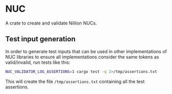 # NUC

A crate to create and validate Nillion NUCs.

## Test input generation

In order to generate test inputs that can be used in other implementations of NUC libraries to ensure all 
implementations consider the same tokens as valid/invalid, run tests like this:

```bash
NUC_VALIDATOR_LOG_ASSERTIONS=1 cargo test -q 2>/tmp/assertions.txt
```

This will create the file `/tmp/assertions.txt` containing all the test assertions.

